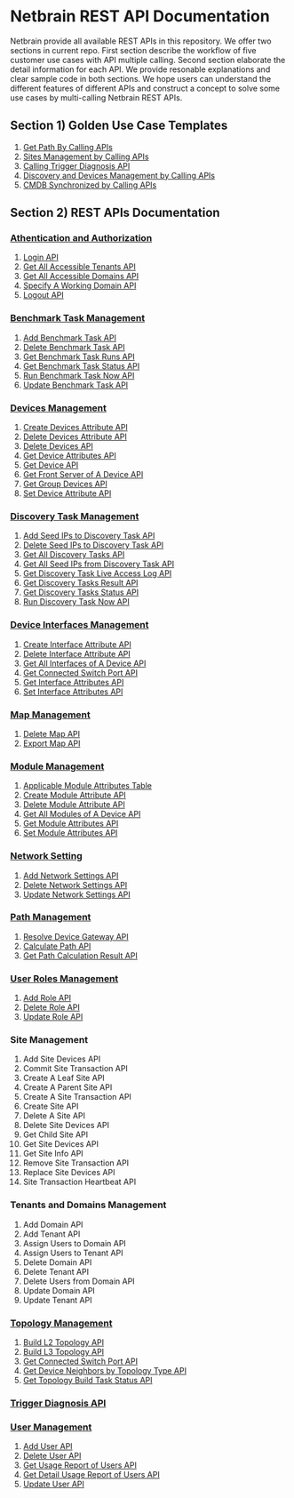 
# Netbrain REST API Documentation
Netbrain provide all available REST APIs in this repository. We offer two sections in current repo. First section describe the workflow of five customer use cases with API multiple calling. Second section elaborate the detail information for each API. We provide resonable explanations and clear sample code in both sections. We hope users can understand the different features of different APIs and construct a concept to solve some use cases by multi-calling Netbrain REST APIs.  

## Section 1) Golden Use Case Templates
1) [Get Path By Calling APIs](https://github.com/Gongdai/REST_API_with_Markdown/blob/master/Golden%20Use%20Case%20Templates/Get%20Path%20By%20Calling%20APIs.md)<br>
2) [Sites Management by Calling APIs](https://github.com/Gongdai/REST_API_with_Markdown/blob/master/Golden%20Use%20Case%20Templates/Sites%20Management%20by%20Calling%20APIs.md)<br>
3) [Calling Trigger Diagnosis API](https://github.com/Gongdai/REST_API_with_Markdown/blob/master/Golden%20Use%20Case%20Templates/Calling%20Trigger%20Diagnosis%20API.md)<br>
4) [Discovery and Devices Management by Calling APIs](https://github.com/Gongdai/REST_API_with_Markdown/blob/master/Golden%20Use%20Case%20Templates/Discovery%20and%20Devices%20Management%20by%20Calling%20APIs.md)<br>
5) [CMDB Synchronized by Calling APIs](https://github.com/Gongdai/REST_API_with_Markdown/blob/master/Golden%20Use%20Case%20Templates/CMDB%20Synchronized%20by%20Calling%20APIs.md)

## Section 2) REST APIs Documentation

### [Athentication and Authorization](https://github.com/Gongdai/REST_API_with_Markdown/tree/master/REST%20APIs%20Documentation/Authentication%20and%20Authorization)
1) [Login API](https://github.com/Gongdai/REST_API_with_Markdown/blob/master/REST%20APIs%20Documentation/Authentication%20and%20Authorization/Login%20API.md)<br>
2) [Get All Accessible Tenants API](https://github.com/Gongdai/REST_API_with_Markdown/blob/master/REST%20APIs%20Documentation/Authentication%20and%20Authorization/Get%20All%20Accessible%20Tenants%20API.md)<br>
3) [Get All Accessible Domains API](https://github.com/Gongdai/REST_API_with_Markdown/blob/master/REST%20APIs%20Documentation/Authentication%20and%20Authorization/Get%20All%20Accessible%20Domains%20API.md)<br>
4) [Specify A Working Domain API](https://github.com/Gongdai/REST_API_with_Markdown/blob/master/REST%20APIs%20Documentation/Authentication%20and%20Authorization/Specify%20A%20Working%20Domain%20API.md)<br>
5) [Logout API](https://github.com/Gongdai/REST_API_with_Markdown/blob/master/REST%20APIs%20Documentation/Authentication%20and%20Authorization/Logout%20API.md)

### [Benchmark Task Management](https://github.com/Gongdai/REST_API_with_Markdown/tree/master/REST%20APIs%20Documentation/Benchmark%20Task%20Management)
1) [Add Benchmark Task API](https://github.com/Gongdai/REST_API_with_Markdown/blob/master/REST%20APIs%20Documentation/Benchmark%20Task%20Management/Add%20Benchmark%20Task%20API.md)<br>
2) [Delete Benchmark Task API](https://github.com/Gongdai/REST_API_with_Markdown/blob/master/REST%20APIs%20Documentation/Benchmark%20Task%20Management/Delete%20Benchmark%20Task%20API.md)<br>
3) [Get Benchmark Task Runs API](https://github.com/Gongdai/REST_API_with_Markdown/blob/master/REST%20APIs%20Documentation/Benchmark%20Task%20Management/Get%20Benchmark%20Task%20Runs%20API.md)<br>
4) [Get Benchmark Task Status API](https://github.com/Gongdai/REST_API_with_Markdown/blob/master/REST%20APIs%20Documentation/Benchmark%20Task%20Management/Get%20Benchmark%20Task%20Status%20API.md)<br>
5) [Run Benchmark Task Now API](https://github.com/Gongdai/REST_API_with_Markdown/blob/master/REST%20APIs%20Documentation/Benchmark%20Task%20Management/Run%20Benchmark%20Task%20Now%20API.md)<br>
6) [Update Benchmark Task API](https://github.com/Gongdai/REST_API_with_Markdown/blob/master/REST%20APIs%20Documentation/Benchmark%20Task%20Management/Update%20Benchmark%20Task%20API.md)

### [Devices Management](https://github.com/Gongdai/REST_API_with_Markdown/tree/master/REST%20APIs%20Documentation/Devices%20Management)
1) [Create Devices Attribute API](https://github.com/Gongdai/REST_API_with_Markdown/blob/master/REST%20APIs%20Documentation/Devices%20Management/Create%20Devices%20Attribute%20API.md)<br>
2) [Delete Devices Attribute API](https://github.com/Gongdai/REST_API_with_Markdown/blob/master/REST%20APIs%20Documentation/Devices%20Management/Delete%20Devices%20Attribute%20API.md)<br>
3) [Delete Devices API](https://github.com/Gongdai/REST_API_with_Markdown/blob/master/REST%20APIs%20Documentation/Devices%20Management/Delete%20Devices%20API.md)<br>
4) [Get Device Attributes API](https://github.com/Gongdai/REST_API_with_Markdown/blob/master/REST%20APIs%20Documentation/Devices%20Management/Get%20Device%20Attributes%20API.md)<br>
5) [Get Device API](https://github.com/Gongdai/REST_API_with_Markdown/blob/master/REST%20APIs%20Documentation/Devices%20Management/Get%20Device%20API.md)<br>
6) [Get Front Server of A Device API](https://github.com/Gongdai/REST_API_with_Markdown/blob/master/REST%20APIs%20Documentation/Devices%20Management/Get%20Front%20Server%20of%20A%20Device%20API.md)<br>
7) [Get Group Devices API](https://github.com/Gongdai/REST_API_with_Markdown/blob/master/REST%20APIs%20Documentation/Devices%20Management/Get%20Group%20Devices%20API.md)<br>
8) [Set Device Attribute API](https://github.com/Gongdai/REST_API_with_Markdown/blob/master/REST%20APIs%20Documentation/Devices%20Management/Set%20Device%20Attribute%20API.md)<br>

### [Discovery Task Management](https://github.com/Gongdai/REST_API_with_Markdown/tree/master/REST%20APIs%20Documentation/Discovery%20Task%20Management) 
1) [Add Seed IPs to Discovery Task API](https://github.com/Gongdai/REST_API_with_Markdown/blob/master/REST%20APIs%20Documentation/Discovery%20Task%20Management/Add%20Seed%20IPs%20to%20Discovery%20Task%20API.md)<br>
2) [Delete Seed IPs to Discovery Task API](https://github.com/Gongdai/REST_API_with_Markdown/blob/master/REST%20APIs%20Documentation/Discovery%20Task%20Management/Delete%20Seed%20IPs%20to%20Discovery%20Task%20API.md)<br>
3) [Get All Discovery Tasks API](https://github.com/Gongdai/REST_API_with_Markdown/blob/master/REST%20APIs%20Documentation/Discovery%20Task%20Management/Get%20All%20Discovery%20Tasks%20API.md)<br>
4) [Get All Seed IPs from Discovery Task API](https://github.com/Gongdai/REST_API_with_Markdown/blob/master/REST%20APIs%20Documentation/Discovery%20Task%20Management/Get%20All%20Seed%20IPs%20from%20Discovery%20Task%20API.md)<br>
5) [Get Discovery Task Live Access Log API](https://github.com/Gongdai/REST_API_with_Markdown/blob/master/REST%20APIs%20Documentation/Discovery%20Task%20Management/Get%20Discovery%20Task%20Live%20Access%20Log%20API.md)<br>
6) [Get Discovery Tasks Result API](https://github.com/Gongdai/REST_API_with_Markdown/blob/master/REST%20APIs%20Documentation/Discovery%20Task%20Management/Get%20Discovery%20Tasks%20Result%20API.md)<br>
7) [Get Discovery Tasks Status API](https://github.com/Gongdai/REST_API_with_Markdown/blob/master/REST%20APIs%20Documentation/Discovery%20Task%20Management/Get%20Discovery%20Tasks%20Status%20API.md)<br>
8) [Run Discovery Task Now API](https://github.com/Gongdai/REST_API_with_Markdown/blob/master/REST%20APIs%20Documentation/Discovery%20Task%20Management/Run%20Discovery%20Task%20Now%20API.md)

### [Device Interfaces Management](https://github.com/Gongdai/REST_API_with_Markdown/tree/master/REST%20APIs%20Documentation/Device%20Interfaces%20Management) 
1) [Create Interface Attribute API](https://github.com/Gongdai/REST_API_with_Markdown/blob/master/REST%20APIs%20Documentation/Device%20Interfaces%20Management/Create%20Interface%20Attribute%20API.md)<br>
2) [Delete Interface Attribute API](https://github.com/Gongdai/REST_API_with_Markdown/blob/master/REST%20APIs%20Documentation/Device%20Interfaces%20Management/Delete%20Interface%20Attribute%20API.md)<br>
3) [Get All Interfaces of A Device API](https://github.com/Gongdai/REST_API_with_Markdown/blob/master/REST%20APIs%20Documentation/Device%20Interfaces%20Management/Get%20All%20Interfaces%20of%20A%20Device%20API.md)<br>
4) [Get Connected Switch Port API](https://github.com/Gongdai/REST_API_with_Markdown/blob/master/REST%20APIs%20Documentation/Topology%20Management/Get%20Connected%20Switch%20Port%20API.md)<br>
5) [Get Interface Attributes API](https://github.com/Gongdai/REST_API_with_Markdown/blob/master/REST%20APIs%20Documentation/Device%20Interfaces%20Management/Get%20Interface%20Attributes%20API.md)<br>
6) [Set Interface Attributes API](https://github.com/Gongdai/REST_API_with_Markdown/blob/master/REST%20APIs%20Documentation/Device%20Interfaces%20Management/Set%20Interface%20Attributes%20API.md) 

### [Map Management](https://github.com/Gongdai/REST_API_with_Markdown/tree/master/REST%20APIs%20Documentation/Map%20Management) 
1) [Delete Map API](https://github.com/Gongdai/REST_API_with_Markdown/blob/master/REST%20APIs%20Documentation/Map%20Management/Delete%20Map%20API.md)<br>
2) [Export Map API](https://github.com/Gongdai/REST_API_with_Markdown/blob/master/REST%20APIs%20Documentation/Map%20Management/Export%20Map%20API.md)

### [Module Management](https://github.com/Gongdai/REST_API_with_Markdown/tree/master/REST%20APIs%20Documentation/Module%20Management)  
1) [Applicable Module Attributes Table](https://github.com/Gongdai/REST_API_with_Markdown/blob/master/REST%20APIs%20Documentation/Module%20Management/Applicable%20Module%20Attributes%20Table.md)<br>
2) [Create Module Attribute API](https://github.com/Gongdai/REST_API_with_Markdown/blob/master/REST%20APIs%20Documentation/Module%20Management/Create%20Module%20Attribute%20API.md)<br>
3) [Delete Module Attribute API](https://github.com/Gongdai/REST_API_with_Markdown/blob/master/REST%20APIs%20Documentation/Module%20Management/Delete%20Module%20Attribute%20API.md)<br>
4) [Get All Modules of A Device API](https://github.com/Gongdai/REST_API_with_Markdown/blob/master/REST%20APIs%20Documentation/Module%20Management/Get%20All%20Modules%20of%20A%20Device%20API.md)<br>
5) [Get Module Attributes API](https://github.com/Gongdai/REST_API_with_Markdown/blob/master/REST%20APIs%20Documentation/Module%20Management/Get%20Module%20Attributes%20API.md)<br>
6) [Set Module Attributes API](https://github.com/Gongdai/REST_API_with_Markdown/blob/master/REST%20APIs%20Documentation/Module%20Management/Set%20Module%20Attributes%20API.md)

### [Network Setting](https://github.com/Gongdai/REST_API_with_Markdown/tree/master/REST%20APIs%20Documentation/Network%20Setting) 
1) [Add Network Settings API](https://github.com/Gongdai/REST_API_with_Markdown/blob/master/REST%20APIs%20Documentation/Network%20Setting/Add%20Network%20Settings%20API.md)<br>
2) [Delete Network Settings API](https://github.com/Gongdai/REST_API_with_Markdown/blob/master/REST%20APIs%20Documentation/Network%20Setting/Delete%20Network%20Settings%20API.md)<br>
3) [Update Network Settings API](https://github.com/Gongdai/REST_API_with_Markdown/blob/master/REST%20APIs%20Documentation/Network%20Setting/Update%20Network%20Settings%20API.md)

### [Path Management](https://github.com/Gongdai/REST_API_with_Markdown/tree/master/REST%20APIs%20Documentation/Path%20Management)
1) [Resolve Device Gateway API](https://github.com/Gongdai/REST_API_with_Markdown/blob/master/REST%20APIs%20Documentation/Path%20Management/Resolve%20Device%20Gateway%20API.md)<br>
2) [Calculate Path API](https://github.com/Gongdai/REST_API_with_Markdown/blob/master/REST%20APIs%20Documentation/Path%20Management/Calculate%20Path%20API.md)<br>
3) [Get Path Calculation Result API](https://github.com/Gongdai/REST_API_with_Markdown/blob/master/REST%20APIs%20Documentation/Path%20Management/Get%20Path%20Calculation%20Result%20API.md)

### [User Roles Management](https://github.com/Gongdai/REST_API_with_Markdown/tree/master/REST%20APIs%20Documentation/User%20Roles%20Management)
1) [Add Role API](https://github.com/Gongdai/REST_API_with_Markdown/blob/master/REST%20APIs%20Documentation/User%20Roles%20Management/Add%20Role%20API.md)<br>
2) [Delete Role API](https://github.com/Gongdai/REST_API_with_Markdown/blob/master/REST%20APIs%20Documentation/User%20Roles%20Management/Delete%20Role%20API.md)<br>
3) [Update Role API](https://github.com/Gongdai/REST_API_with_Markdown/blob/master/REST%20APIs%20Documentation/User%20Roles%20Management/Update%20Role%20API.md)

### Site Management 
1) Add Site Devices API<br>
2) Commit Site Transaction API<br>
3) Create A Leaf Site API<br>
4) Create A Parent Site API<br>
5) Create A Site Transaction API<br>
6) Create Site API<br>
7) Delete A Site API<br>
8) Delete Site Devices API<br>
9) Get Child Site API<br>
10) Get Site Devices API<br>
11) Get Site Info API<br>
12) Remove Site Transaction API<br>
13) Replace Site Devices API<br>
14) Site Transaction Heartbeat API

### Tenants and Domains Management 
1) Add Domain API<br>
2) Add Tenant API<br>
3) Assign Users to Domain API<br>
4) Assign Users to Tenant API<br>
5) Delete Domain API<br>
6) Delete Tenant API<br>
7) Delete Users from Domain API<br>
8) Update Domain API<br>
9) Update Tenant API

### [Topology Management](https://github.com/Gongdai/REST_API_with_Markdown/tree/master/REST%20APIs%20Documentation/Topology%20Management)
1) [Build L2 Topology API](https://github.com/Gongdai/REST_API_with_Markdown/blob/master/REST%20APIs%20Documentation/Topology%20Management/Build%20L2%20Topology%20API.md)<br>
2) [Build L3 Topology API](https://github.com/Gongdai/REST_API_with_Markdown/blob/master/REST%20APIs%20Documentation/Topology%20Management/Build%20L3%20Topology%20API.md)<br>
3) [Get Connected Switch Port API](https://github.com/Gongdai/REST_API_with_Markdown/blob/master/REST%20APIs%20Documentation/Topology%20Management/Get%20Connected%20Switch%20Port%20API.md)<br>
4) [Get Device Neighbors by Topology Type API](https://github.com/Gongdai/REST_API_with_Markdown/blob/master/REST%20APIs%20Documentation/Topology%20Management/Get%20Device%20Neighbors%20by%20Topology%20Type%20API.md)<br>
5) [Get Topology Build Task Status API](https://github.com/Gongdai/REST_API_with_Markdown/blob/master/REST%20APIs%20Documentation/Topology%20Management/Get%20Topology%20Build%20Task%20Status%20API.md)

### [Trigger Diagnosis API](https://github.com/Gongdai/REST_API_with_Markdown/blob/master/REST%20APIs%20Documentation/Trigger%20Diagnosis%20API/Trigger%20Diagnosis%20API.md)

### [User Management](https://github.com/Gongdai/REST_API_with_Markdown/tree/master/REST%20APIs%20Documentation/User%20Management)
1) [Add User API](https://github.com/Gongdai/REST_API_with_Markdown/blob/master/REST%20APIs%20Documentation/User%20Management/Add%20User%20API.md)<br>
2) [Delete User API](https://github.com/Gongdai/REST_API_with_Markdown/blob/master/REST%20APIs%20Documentation/User%20Management/Delete%20User%20API.md)<br>
3) [Get Usage Report of Users API](https://github.com/Gongdai/REST_API_with_Markdown/blob/master/REST%20APIs%20Documentation/User%20Management/Get%20Usage%20Report%20of%20Users%20API.md)<br>
4) [Get Detail Usage Report of Users API](https://github.com/Gongdai/REST_API_with_Markdown/blob/master/REST%20APIs%20Documentation/User%20Management/Get%20Detail%20Usage%20Report%20of%20Users%20API.md)<br>
5) [Update User API](https://github.com/Gongdai/REST_API_with_Markdown/blob/master/REST%20APIs%20Documentation/User%20Management/Update%20User%20API.md)




```python

```
